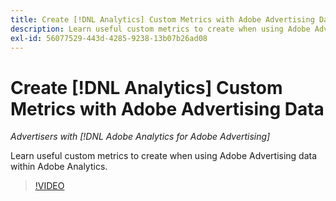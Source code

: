 ```yaml
---
title: Create [!DNL Analytics] Custom Metrics with Adobe Advertising Data
description: Learn useful custom metrics to create when using Adobe Advertising data within Adobe Analytics.
exl-id: 56077529-443d-4285-9238-13b07b26ad08
---
```

# Create [!DNL Analytics] Custom Metrics with Adobe Advertising Data

*Advertisers with [!DNL Adobe Analytics for Adobe Advertising]*

Learn useful custom metrics to create when using Adobe Advertising data within Adobe Analytics.

>[!VIDEO](https://video.tv.adobe.com/v/33919)

